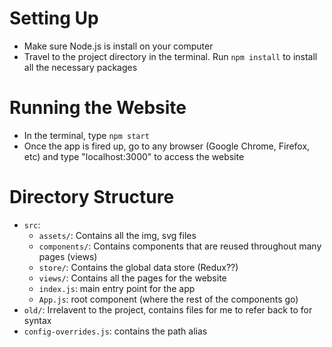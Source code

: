 # Setting Up
- Make sure Node.js is install on your computer
- Travel to the project directory in the terminal. Run `npm install` to install all the necessary packages

# Running the Website
- In the terminal, type `npm start`
- Once the app is fired up, go to any browser (Google Chrome, Firefox, etc) and type "localhost:3000" to access the website

# Directory Structure
- `src`: 
    - `assets/`: Contains all the img, svg files
    - `components/`: Contains components that are reused throughout many pages (views)
    - `store/`: Contains the global data store (Redux??)
    - `views/`: Contains all the pages for the website
    - `index.js`: main entry point for the app
    - `App.js`: root component (where the rest of the components go)
- `old/`: Irrelavent to the project, contains files for me to refer back to for syntax
- `config-overrides.js`: contains the path alias